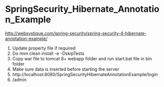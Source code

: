# SpringSecurity_Hibernate_Annotation_Example
http://websystique.com/spring-security/spring-security-4-hibernate-annotation-example/

1. Update property file if required
2. Do mvn clean install -e -DskipTests
3. Copy war file to tomcat 8+ webapp folder and run start.bat file in bin folder
4. Make sure data is inserted before starting the server
5. http://localhost:8080/SpringSecurityHibernateAnnotationExample/login
6. /admin
